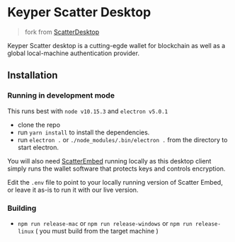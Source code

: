 # Keyper Scatter Desktop

> fork from [ScatterDesktop](https://github.com/GetScatter/ScatterDesktop)

Keyper Scatter desktop is a cutting-egde wallet for blockchain as well as a global local-machine authentication provider.

## Installation


### Running in development mode

This runs best with `node v10.15.3` and `electron v5.0.1`

- clone the repo
- run `yarn install` to install the dependencies.
- run `electron .` or `./node_modules/.bin/electron .` from the directory to start electron.

You will also need [ScatterEmbed](https://github.com/GetScatter/ScatterEmbed) running locally as this desktop client simply runs the wallet
software that protects keys and controls encryption.

Edit the `.env` file to point to your locally running version of Scatter Embed, or leave it as-is to run it with our live version.



### Building

- `npm run release-mac` or `npm run release-windows` or `npm run release-linux` ( you must build from the target machine )




